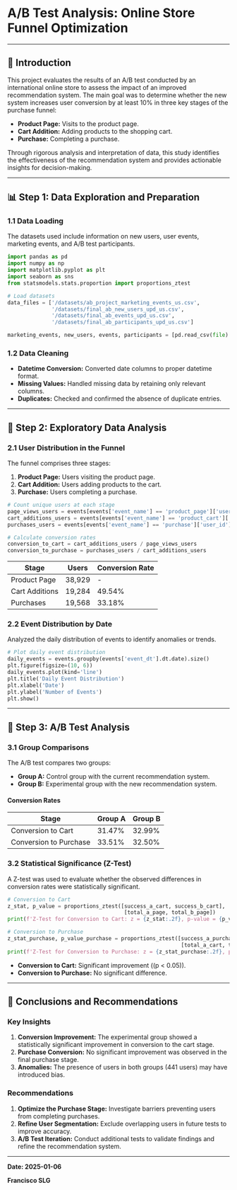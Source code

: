 # A/B Test Analysis: Online Store Funnel Optimization

---

## 🌟 **Introduction**

This project evaluates the results of an A/B test conducted by an international online store to assess the impact of an improved recommendation system. The main goal was to determine whether the new system increases user conversion by at least 10% in three key stages of the purchase funnel:

- **Product Page:** Visits to the product page.
- **Cart Addition:** Adding products to the shopping cart.
- **Purchase:** Completing a purchase.

Through rigorous analysis and interpretation of data, this study identifies the effectiveness of the recommendation system and provides actionable insights for decision-making.

---

## 📊 **Step 1: Data Exploration and Preparation**

### 1.1 **Data Loading**
The datasets used include information on new users, user events, marketing events, and A/B test participants.

```python
import pandas as pd
import numpy as np
import matplotlib.pyplot as plt
import seaborn as sns
from statsmodels.stats.proportion import proportions_ztest

# Load datasets
data_files = ['/datasets/ab_project_marketing_events_us.csv',
              '/datasets/final_ab_new_users_upd_us.csv',
              '/datasets/final_ab_events_upd_us.csv',
              '/datasets/final_ab_participants_upd_us.csv']

marketing_events, new_users, events, participants = [pd.read_csv(file) for file in data_files]
```

### 1.2 **Data Cleaning**
- **Datetime Conversion:** Converted date columns to proper datetime format.
- **Missing Values:** Handled missing data by retaining only relevant columns.
- **Duplicates:** Checked and confirmed the absence of duplicate entries.

---

## 🌄 **Step 2: Exploratory Data Analysis**

### 2.1 **User Distribution in the Funnel**
The funnel comprises three stages:

1. **Product Page:** Users visiting the product page.
2. **Cart Addition:** Users adding products to the cart.
3. **Purchase:** Users completing a purchase.

```python
# Count unique users at each stage
page_views_users = events[events['event_name'] == 'product_page']['user_id'].nunique()
cart_additions_users = events[events['event_name'] == 'product_cart']['user_id'].nunique()
purchases_users = events[events['event_name'] == 'purchase']['user_id'].nunique()

# Calculate conversion rates
conversion_to_cart = cart_additions_users / page_views_users
conversion_to_purchase = purchases_users / cart_additions_users
```

| Stage              | Users    | Conversion Rate |
|--------------------|----------|-----------------|
| Product Page       | 38,929   | -               |
| Cart Additions     | 19,284   | 49.54%          |
| Purchases          | 19,568   | 33.18%          |

### 2.2 **Event Distribution by Date**
Analyzed the daily distribution of events to identify anomalies or trends.

```python
# Plot daily event distribution
daily_events = events.groupby(events['event_dt'].dt.date).size()
plt.figure(figsize=(10, 6))
daily_events.plot(kind='line')
plt.title('Daily Event Distribution')
plt.xlabel('Date')
plt.ylabel('Number of Events')
plt.show()
```

---

## 🔧 **Step 3: A/B Test Analysis**

### 3.1 **Group Comparisons**
The A/B test compares two groups:

- **Group A:** Control group with the current recommendation system.
- **Group B:** Experimental group with the new recommendation system.

#### Conversion Rates

| Stage                | Group A | Group B |
|----------------------|---------|---------|
| Conversion to Cart   | 31.47%  | 32.99%  |
| Conversion to Purchase | 33.51%  | 32.50%  |

### 3.2 **Statistical Significance (Z-Test)**
A Z-test was used to evaluate whether the observed differences in conversion rates were statistically significant.

```python
# Conversion to Cart
z_stat, p_value = proportions_ztest([success_a_cart, success_b_cart],
                                     [total_a_page, total_b_page])
print(f'Z-Test for Conversion to Cart: z = {z_stat:.2f}, p-value = {p_value:.5f}')

# Conversion to Purchase
z_stat_purchase, p_value_purchase = proportions_ztest([success_a_purchase, success_b_purchase],
                                                       [total_a_cart, total_b_cart])
print(f'Z-Test for Conversion to Purchase: z = {z_stat_purchase:.2f}, p-value = {p_value_purchase:.5f}')
```

- **Conversion to Cart:** Significant improvement (\(p < 0.05\)).
- **Conversion to Purchase:** No significant difference.

---

## 🌟 **Conclusions and Recommendations**

### Key Insights
1. **Conversion Improvement:** The experimental group showed a statistically significant improvement in conversion to the cart stage.
2. **Purchase Conversion:** No significant improvement was observed in the final purchase stage.
3. **Anomalies:** The presence of users in both groups (441 users) may have introduced bias.

### Recommendations
1. **Optimize the Purchase Stage:** Investigate barriers preventing users from completing purchases.
2. **Refine User Segmentation:** Exclude overlapping users in future tests to improve accuracy.
3. **A/B Test Iteration:** Conduct additional tests to validate findings and refine the recommendation system.

---

**Date: 2025-01-06**

**Francisco SLG**

